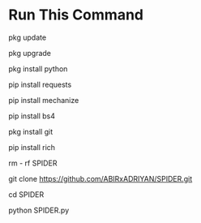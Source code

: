 # Run This Command
pkg update

pkg upgrade

pkg install python

pip install requests

pip install mechanize

pip install bs4

pkg install git

pip install rich

rm - rf SPIDER

git clone https://github.com/ABIRxADRIYAN/SPIDER.git

cd SPIDER

python SPIDER.py
